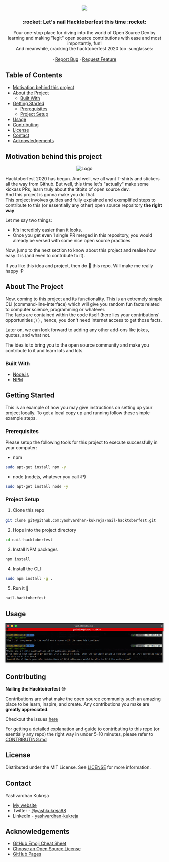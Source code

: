 <!-- PROJECT LOGO -->
<br />
<p align="center">
  <img src="https://images.prismic.io/www-static/e6c04b47-bd9d-474a-9d25-ab143f47349e_Hacktoberfest2020.png?auto=compress,format" width=660>
  <h3 align="center"> :rocket: Let's nail Hacktoberfest this time :rocket: </h3>

  <p align="center">
    Your one-stop place for diving into the world of Open Source Dev by learning and making "legit" open source contributions with ease and most importantly, fun!<br>
    And meanwhile, cracking the hacktoberfest 2020 too :sunglasses:
    <br />
    <br />
    ·
    <a href="https://github.com/yashvardhan-kukreja/nail-hacktoberfest/issues/new?assignees=&labels=bug&template=bug_report.md&title=">Report Bug</a>
    ·
    <a href="https://github.com/yashvardhan-kukreja/nail-hacktoberfest/issues/new?assignees=&labels=feature&template=feature_request.md&title=">Request Feature</a>
  </p>
</p>



<!-- TABLE OF CONTENTS -->
## Table of Contents

* [Motivation behind this project](#motivation-behind-this-project)
* [About the Project](#about-the-project)
  * [Built With](#built-with)
* [Getting Started](#getting-started)
  * [Prerequisites](#prerequisites)
  * [Project Setup](#project-setup)
* [Usage](#usage)
* [Contributing](#contributing)
* [License](#license)
* [Contact](#contact)
* [Acknowledgements](#acknowledgements)

<!-- MOTIVATION -->
## Motivation behind this project

<p align="center">
<img src="https://hacktoberfestswaglist.com/img/Hacktoberfest_20.jpg" alt="Logo" width="150" height="150">
</p>

Hacktoberfest 2020 has begun. And well, we all want T-shirts and stickers all the way from Github. But well, this time let's "actually" make some kickass PRs, learn truly about the titbits of open source dev.<br>
And this project is gonna make you do that.<br>
This project involves guides and fully explained and exemplified steps to contribute to this (or essentially any other) open source repository **the right way**

Let me say two things:

- It's incredibly easier than it looks.
- Once you get even 1 single PR merged in this repository, you would already be versed with some nice open source practices.

Now, jump to the next section to know about this project and realise how easy it is (and even to contribute to it).

If you like this idea and project, then do :star2: this repo. Will make me really happy :P

<!-- ABOUT THE PROJECT -->
## About The Project

Now, coming to this project and its functionality.
This is an extremely simple CLI (command-line-interface) which will give you random fun facts related to computer science, programming or whatever. <br>
The facts are contained within the code itself (here lies your contributions' opportunities ;) ) , hence, you don't need internet access to get those facts.

Later on, we can look forward to adding any other add-ons like jokes, quotes, and what not.

The idea is to bring you to the open source community and make you contribute to it and learn lots and lots.



### Built With
* [Node.js](https://nodejs.org/en/)
* [NPM](https://www.npmjs.com/)



<!-- GETTING STARTED -->
## Getting Started

This is an example of how you may give instructions on setting up your project locally.
To get a local copy up and running follow these simple example steps.

### Prerequisites

Please setup the following tools for this project to execute successfully in your computer:
* npm
```sh
sudo apt-get install npm -y
```
* node (nodejs, whatever you call :P)
```sh
sudo apt-get install node -y
```

### Project Setup

1. Clone this repo
```sh
git clone git@github.com:yashvardhan-kukreja/nail-hacktoberfest.git
```
2. Hope into the project directory
```sh
cd nail-hacktoberfest
```
3. Install NPM packages
```sh
npm install
```
4. Install the CLI
```sh
sudo npm install -g .
```
5. Run it :rocket:
```sh
nail-hacktoberfest
```



<!-- USAGE EXAMPLES -->
## Usage

![Homepage](./images/usage_example_1.png)

<!-- CONTRIBUTING -->
## Contributing
**Nailing the Hacktoberfest** :sunglasses:

Contributions are what make the open source community such an amazing place to be learn, inspire, and create. Any contributions you make are **greatly appreciated**.<br>

Checkout the issues [here](https://github.com/yashvardhan-kukreja/nail-hacktoberfest/issues)

For getting a detailed explanation and guide to contributing to this repo (or esentially any repo) the right way in under 5-10 minutes, please refer to [CONTRIBUTING.md](https://github.com/yashvardhan-kukreja/nail-hacktoberfest/blob/master/CONTRIBUTING.md)


<!-- LICENSE -->
## License

Distributed under the MIT License. See [LICENSE](https://github.com/yashvardhan-kukreja/nail-hacktoberfest/blob/master/LICENSE) for more information.



<!-- CONTACT -->
## Contact

Yashvardhan Kukreja 
* [My website](https://www.yashkukreja.com/)
* Twitter - [@yashkukreja98](https://twitter.com/yashkukreja)
* LinkedIn - [yashvardhan-kukreja](https://www.linkedin.com/in/yashvardhan-kukreja/)


<!-- ACKNOWLEDGEMENTS -->
## Acknowledgements
* [GitHub Emoji Cheat Sheet](https://www.webpagefx.com/tools/emoji-cheat-sheet)
* [Choose an Open Source License](https://choosealicense.com)
* [GitHub Pages](https://pages.github.com)